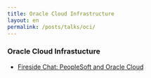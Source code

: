 ```yaml
---
title: Oracle Cloud Infrastructure
layout: en
permalink: /posts/talks/oci/
---
```


### Oracle Cloud Infrastucture

* [Fireside Chat: PeopleSoft and Oracle Cloud](https://wiki.psadmin.io/talk.psa-and-oci)